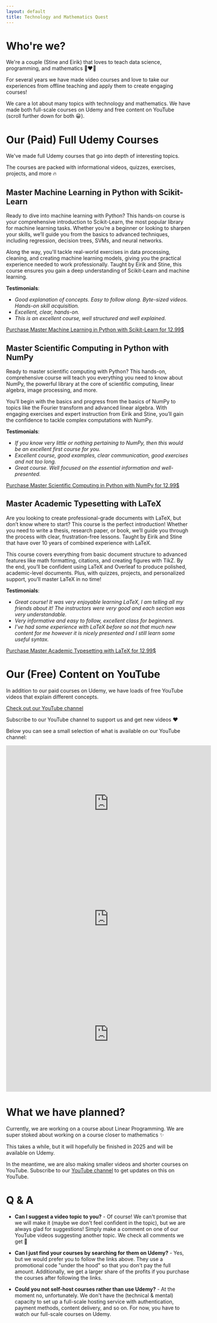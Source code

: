 ```yaml
---
layout: default
title: Technology and Mathematics Quest
---
```


# Who're we?

We're a couple (Stine and Eirik) that loves to teach data science, programming, and mathematics 👩‍❤️‍👨

For several years we have made video courses and love to take our experiences from offline teaching and apply them to create engaging courses!

We care a lot about many topics with technology and mathematics. We have made both full-scale courses on Udemy and free content on YouTube (scroll further down for both &#128512;).

# Our (Paid) Full Udemy Courses

We've made full Udemy courses that go into depth of interesting topics. 

The courses are packed with informational videos, quizzes, exercises, projects, and more 🔥

## Master Machine Learning in Python with Scikit-Learn

Ready to dive into machine learning with Python? This hands-on course is your comprehensive introduction to Scikit-Learn, the most popular library for machine learning tasks. Whether you’re a beginner or looking to sharpen your skills, we’ll guide you from the basics to advanced techniques, including regression, decision trees, SVMs, and neural networks. 

Along the way, you'll tackle real-world exercises in data processing, cleaning, and creating machine learning models, giving you the practical experience needed to work professionally. Taught by Eirik and Stine, this course ensures you gain a deep understanding of Scikit-Learn and machine learning.

**Testimonials**:
- *Good explanation of concepts. Easy to follow along. Byte-sized videos. Hands-on skill acquisition.*
- *Excellent, clear, hands-on.*
- *This is an excellent course, well structured and well explained.*

[Purchase Master Machine Learning in Python with Scikit-Learn for 12.99$](https://www.udemy.com/course/master-machine-learning-in-python-with-scikit-learn/?couponCode=MARCH-OFFER)

## Master Scientific Computing in Python with NumPy

Ready to master scientific computing with Python? This hands-on, comprehensive course will teach you everything you need to know about NumPy, the powerful library at the core of scientific computing, linear algebra, image processing, and more. 

You’ll begin with the basics and progress from the basics of NumPy to topics like the Fourier transform and advanced linear algebra. With engaging exercises and expert instruction from Eirik and Stine, you’ll gain the confidence to tackle complex computations with NumPy.

**Testimonials**:
- *If you know very little or nothing pertaining to NumPy, then this would be an excellent first course for you.*
- *Excellent course, good examples, clear communication, good exercises and not too long.*
- *Great course. Well focused on the essential information and well-presented.*

[Purchase Master Scientific Computing in Python with NumPy for 12.99$](https://www.udemy.com/course/scientific-computing-with-numpy/?couponCode=MARCH-OFFER)

## Master Academic Typesetting with LaTeX

Are you looking to create professional-grade documents with LaTeX, but don’t know where to start? This course is the perfect introduction! Whether you need to write a thesis, research paper, or book, we’ll guide you through the process with clear, frustration-free lessons. Taught by Eirik and Stine that have over 10 years of combined experience with LaTeX. 

This course covers everything from basic document structure to advanced features like math formatting, citations, and creating figures with TikZ. By the end, you’ll be confident using LaTeX and Overleaf to produce polished, academic-level documents. Plus, with quizzes, projects, and personalized support, you’ll master LaTeX in no time!

**Testimonials**:
- *Great course! It was very enjoyable learning LaTeX, I am telling all my friends about it! The instructors were very good and each section was very understandable.*
- *Very informative and easy to follow, excellent class for beginners.*
- *I've had some experience with LaTeX before so not that much new content for me however it is nicely presented and I still learn some useful syntax.*


[Purchase Master Academic Typesetting with LaTeX for 12.99$](https://www.udemy.com/course/mastering-latex/?couponCode=MARCH-OFFER)

# Our (Free) Content on YouTube

In addition to our paid courses on Udemy, we have loads of free YouTube videos that explain different concepts.

[Check out our YouTube channel](https://www.youtube.com/@TMQuest)

Subscribe to our YouTube channel to support us and get new videos ❤️

Below you can see a small selection of what is available on our YouTube channel:

<iframe width="560" height="315" src="https://www.youtube.com/embed/0tv6ehKCZJQ?si=t66o9O1glb_MB6zm" title="YouTube video player" frameborder="0" allow="accelerometer; autoplay; clipboard-write; encrypted-media; gyroscope; picture-in-picture; web-share" referrerpolicy="strict-origin-when-cross-origin" allowfullscreen></iframe>

<iframe width="560" height="315" src="https://www.youtube.com/embed/NQj87uFm-_s?si=8ad1zltP6t4yHnJd" title="YouTube video player" frameborder="0" allow="accelerometer; autoplay; clipboard-write; encrypted-media; gyroscope; picture-in-picture; web-share" referrerpolicy="strict-origin-when-cross-origin" allowfullscreen></iframe>

<iframe width="560" height="315" src="https://www.youtube.com/embed/C-ewQzv-QH8?si=rPpSWD3mEFWFCyHZ" title="YouTube video player" frameborder="0" allow="accelerometer; autoplay; clipboard-write; encrypted-media; gyroscope; picture-in-picture; web-share" referrerpolicy="strict-origin-when-cross-origin" allowfullscreen></iframe>

# What we have planned?

Currently, we are working on a course about Linear Programming. We are super stoked about working on a course closer to mathematics ✨

This takes a while, but it will hopefully be finished in 2025 and will be available on Udemy.

In the meantime, we are also making smaller videos and shorter courses on YouTube. Subscribe to our [YouTube channel]((https://www.youtube.com/@TMQuest)) to get updates on this on YouTube. 

# Q & A

*   **Can I suggest a video topic to you?** - Of course! We can't promise that we will make it (maybe we don't feel confident in the topic), but we are always glad for suggestions! Simply make a comment on one of our YouTube videos suggesting another topic. We check all comments we get 🥰

*   **Can I just find your courses by searching for them on Udemy?** - Yes, but we would prefer you to follow the links above. They use a promotional code "under the hood" so that you don't pay the full amount. Additionally, we get a larger share of the profits if you purchase the courses after following the links.

*   **Could you not self-host courses rather than use Udemy?** - At the moment no, unfortunately. We don't have the (technical & mental) capacity to set up a full-scale hosting service with authentication, payment methods, content delivery, and so on. For now, you have to watch our full-scale courses on Udemy.
